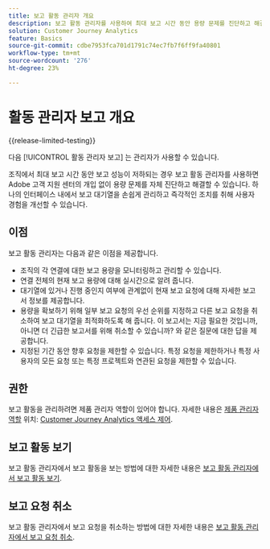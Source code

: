 ```yaml
---
title: 보고 활동 관리자 개요
description: 보고 활동 관리자를 사용하여 최대 보고 시간 동안 용량 문제를 진단하고 해결하는 방법에 대해 알아봅니다.
solution: Customer Journey Analytics
feature: Basics
source-git-commit: cdbe7953fca701d1791c74ec7fb7f6ff9fa40801
workflow-type: tm+mt
source-wordcount: '276'
ht-degree: 23%

---
```


# 활동 관리자 보고 개요

{{release-limited-testing}}

다음 [!UICONTROL 활동 관리자 보고] 는 관리자가 사용할 수 있습니다.

조직에서 최대 보고 시간 동안 보고 성능이 저하되는 경우 보고 활동 관리자를 사용하면 Adobe 고객 지원 센터의 개입 없이 용량 문제를 자체 진단하고 해결할 수 있습니다. 하나의 인터페이스 내에서 보고 대기열을 손쉽게 관리하고 즉각적인 조치를 취해 사용자 경험을 개선할 수 있습니다.

## 이점

보고 활동 관리자는 다음과 같은 이점을 제공합니다.

* 조직의 각 연결에 대한 보고 용량을 모니터링하고 관리할 수 있습니다.
* 연결 전체의 현재 보고 용량에 대해 실시간으로 알려 줍니다.
* 대기열에 있거나 진행 중인지 여부에 관계없이 현재 보고 요청에 대해 자세한 보고서 정보를 제공합니다.
* 용량을 확보하기 위해 일부 보고 요청의 우선 순위를 지정하고 다른 보고 요청을 취소하여 보고 대기열을 최적화하도록 해 줍니다. 이 보고서는 지금 필요한 것입니까, 아니면 더 긴급한 보고서를 위해 취소할 수 있습니까? 와 같은 질문에 대한 답을 제공합니다.
* 지정된 기간 동안 향후 요청을 제한할 수 있습니다. 특정 요청을 제한하거나 특정 사용자의 모든 요청 또는 특정 프로젝트와 연관된 요청을 제한할 수 있습니다.

## 권한

<!-- update for CJA -->

보고 활동을 관리하려면 제품 관리자 역할이 있어야 합니다. 자세한 내용은 [제품 관리자 역할](/help/admin/cja-access-control.md#product-admin-role) 위치: [Customer Journey Analytics 액세스 제어](/help/admin/cja-access-control.md).

## 보고 활동 보기

보고 활동 관리자에서 보고 활동을 보는 방법에 대한 자세한 내용은 [보고 활동 관리자에서 보고 활동 보기](/help/reporting-activity-manager/reporting-activity.md).

## 보고 요청 취소

보고 활동 관리자에서 보고 요청을 취소하는 방법에 대한 자세한 내용은 [보고 활동 관리자에서 보고 요청 취소](/help/reporting-activity-manager/reporting-activity-cancel-requests.md).
